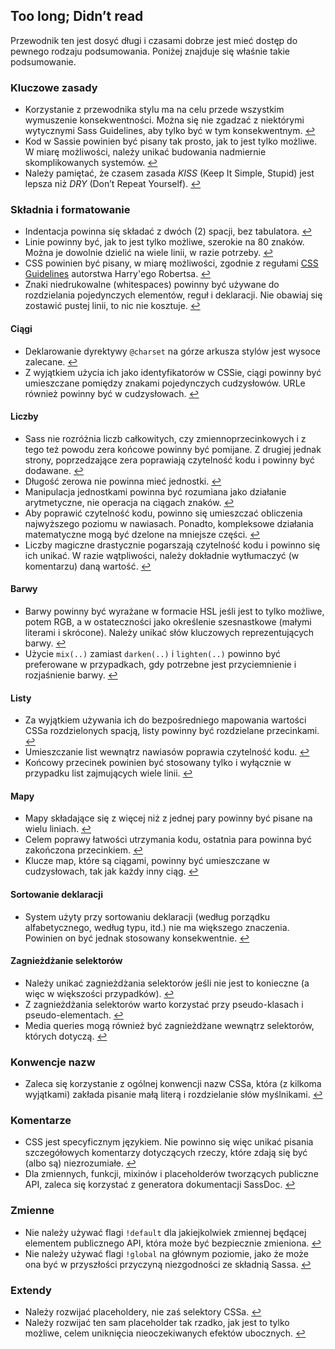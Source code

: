 
## Too long; Didn’t read

Przewodnik ten jest dosyć długi i czasami dobrze jest mieć dostęp do pewnego rodzaju podsumowania. Poniżej znajduje się właśnie takie podsumowanie.

### Kluczowe zasady

* Korzystanie z przewodnika stylu ma na celu przede wszystkim wymuszenie konsekwentności. Można się nie zgadzać z niektórymi wytycznymi Sass Guidelines, aby tylko być w tym konsekwentnym. [↩](#czemu-suy-ten-przewodnik)
* Kod w Sassie powinien być pisany tak prosto, jak to jest tylko możliwe. W miarę możliwości, należy unikać budowania nadmiernie skomplikowanych systemów. [↩](#kluczowe-reguy)
* Należy pamiętać, że czasem zasada *KISS* (Keep It Simple, Stupid) jest lepsza niż *DRY* (Don’t Repeat Yourself). [↩](#kluczowe-reguy)

### Składnia i formatowanie

* Indentacja powinna się składać z dwóch (2) spacji, bez tabulatora. [↩](#skadnia-i-formatowanie)
* Linie powinny być, jak to jest tylko możliwe, szerokie na 80 znaków. Można je dowolnie dzielić na wiele linii, w razie potrzeby. [↩](#skadnia-i-formatowanie)
* CSS powinien być pisany, w miarę możliwości, zgodnie z regułami [CSS Guidelines](https://cssguidelin.es) autorstwa Harry'ego Robertsa. [↩](#skadnia-i-formatowanie)
* Znaki niedrukowalne (whitespaces) powinny być używane do rozdzielania pojedynczych elementów, reguł i deklaracji. Nie obawiaj się zostawić pustej linii, to nic nie kosztuje. [↩](#skadnia-i-formatowanie)

#### Ciągi

* Deklarowanie dyrektywy `@charset` na górze arkusza stylów jest wysoce zalecane. [↩](#encoding)
* Z wyjątkiem użycia ich jako identyfikatorów w CSSie, ciągi powinny być umieszczane pomiędzy znakami pojedynczych cudzysłowów. URLe również powinny być w cudzysłowach. [↩](#cigi-jako-wartoci-w-cssie)

#### Liczby

* Sass nie rozróżnia liczb całkowitych, czy zmiennoprzecinkowych i z tego też powodu zera końcowe powinny być pomijane. Z drugiej jednak strony, poprzedzające zera poprawiają czytelność kodu i powinny być dodawane. [↩](#zera)
* Długość zerowa nie powinna mieć jednostki. [↩](#jednostki)
* Manipulacja jednostkami powinna być rozumiana jako działanie arytmetyczne, nie operacja na ciągach znaków. [↩](#jednostki)
* Aby poprawić czytelność kodu, powinno się umieszczać obliczenia najwyższego poziomu w nawiasach. Ponadto, kompleksowe działania matematyczne mogą być dzelone na mniejsze części. [↩](#obliczenia)
* Liczby magiczne drastycznie pogarszają czytelność kodu i powinno się ich unikać. W razie wątpliwości, należy dokładnie wytłumaczyć (w komentarzu) daną wartość. [↩](#liczby-magiczne)

#### Barwy

* Barwy powinny być wyrażane w formacie HSL jeśli jest to tylko możliwe, potem RGB, a w ostateczności jako określenie szesnastkowe (małymi literami i skrócone). Należy unikać słów kluczowych reprezentujących barwy. [↩](#formaty-barw)
* Użycie `mix(..)` zamiast `darken(..)` i `lighten(..)` powinno być preferowane w przypadkach, gdy potrzebne jest przyciemnienie i rozjaśnienie barwy. [↩](#rozjanianie-i-przyciemnianie-barw)

#### Listy

* Za wyjątkiem używania ich do bezpośredniego mapowania wartości CSSa rozdzielonych spacją, listy powinny być rozdzielane przecinkami. [↩](#listy)
* Umieszczanie list wewnątrz nawiasów poprawia czytelność kodu. [↩](#listy)
* Końcowy przecinek powinien być stosowany tylko i wyłącznie w przypadku list zajmujących wiele linii. [↩](#listy)

#### Mapy

* Mapy składające się z więcej niż z jednej pary powinny być pisane na wielu liniach. [↩](#mapy)
* Celem poprawy łatwości utrzymania kodu, ostatnia para powinna być zakończona przecinkiem. [↩](#mapy)
* Klucze map, które są ciągami, powinny być umieszczane w cudzysłowach, tak jak każdy inny ciąg. [↩](#mapy)

#### Sortowanie deklaracji

* System użyty przy sortowaniu deklaracji (według porządku alfabetycznego, według typu, itd.) nie ma większego znaczenia. Powinien on być jednak stosowany konsekwentnie. [↩](#sortowanie-deklaracji)

#### Zagnieżdżanie selektorów

* Należy unikać zagnieżdżania selektorów jeśli nie jest to konieczne (a więc w większości przypadków). [↩](#zagniedanie-selektorw)
* Z zagnieżdżania selektorów warto korzystać przy pseudo-klasach i pseudo-elementach. [↩](#zagniedanie-selektorw)
* Media queries mogą również być zagnieżdżane wewnątrz selektorów, których dotyczą. [↩](#zagniedanie-selektorw)

### Konwencje nazw

* Zaleca się korzystanie z ogólnej konwencji nazw CSSa, która (z kilkoma wyjątkami) zakłada pisanie małą literą i rozdzielanie słów myślnikami. [↩](#konwencje-nazw)

### Komentarze

* CSS jest specyficznym językiem. Nie powinno się więc unikać pisania szczegółowych komentarzy dotyczących rzeczy, które zdają się być (albo są) niezrozumiałe. [↩](#komentarze)
* Dla zmiennych, funkcji, mixinów i placeholderów tworzących publiczne API, zaleca się korzystać z generatora dokumentacji SassDoc. [↩](#komentarze)

### Zmienne

* Nie należy używać flagi `!default` dla jakiejkolwiek zmiennej będącej elementem publicznego API, która może być bezpiecznie zmieniona. [↩](#zmienne)
* Nie należy używać flagi `!global` na głównym poziomie, jako że może ona być w przyszłości przyczyną niezgodności ze składnią Sassa. [↩](#zmienne)

### Extendy

* Należy rozwijać placeholdery, nie zaś selektory CSSa. [↩](#extendy)
* Należy rozwijać ten sam placeholder tak rzadko, jak jest to tylko możliwe, celem uniknięcia nieoczekiwanych efektów ubocznych. [↩](#extendy)
